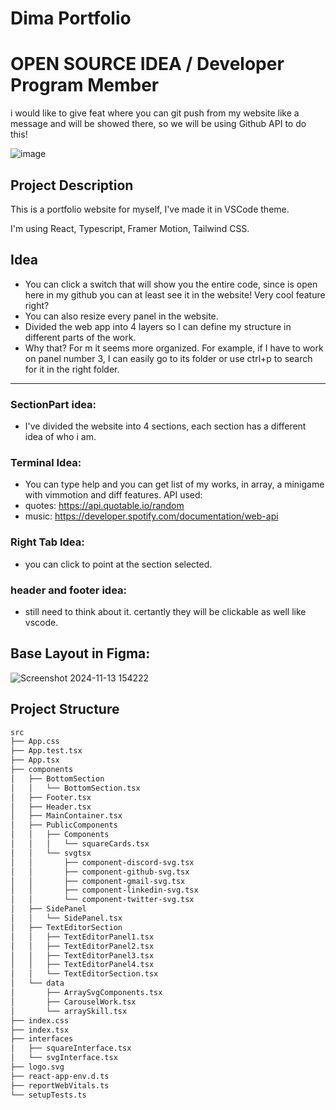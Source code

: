 # Dima Portfolio

# OPEN SOURCE IDEA / Developer Program Member
i would like to give feat where you can git push from my website like a message and will be showed there, so we will be using Github API to do this!

![image](https://github.com/user-attachments/assets/b01ccc69-eab5-4149-940c-e39ae110d052)


## Project Description

This is a portfolio website for myself, I've made it in VSCode theme.

I'm using React, Typescript, Framer Motion, Tailwind CSS.

## Idea
- You can click a switch that will show you the entire code, since is open here in my github you can at least see it in the website! Very cool feature right?
- You can also resize every panel in the website.
- Divided the web app into 4 layers so I can define my structure in different parts of the work.
- Why that? For m it seems more organized. For example, if I have to work on panel number 3, I can easily go to its folder or use ctrl+p to search for it in the right folder.
---
### SectionPart idea: 
- I've divided the website into 4 sections, each section has a different idea of who i am. 
### Terminal Idea:
- You can type help and you can get list of my works, in array, a minigame with vimmotion and diff features.
API used: 
- quotes: https://api.quotable.io/random
- music: https://developer.spotify.com/documentation/web-api


### Right Tab Idea:
- you can click to point at the section selected.
### header and footer idea:
- still need to think about it. certantly they will be clickable as well like vscode.


## Base Layout in Figma:
![Screenshot 2024-11-13 154222](https://github.com/user-attachments/assets/9e612475-4b22-4e88-8564-6086b81ecd95)


## Project Structure

```bash
src
├── App.css
├── App.test.tsx
├── App.tsx
├── components
│   ├── BottomSection
│   │   └── BottomSection.tsx
│   ├── Footer.tsx
│   ├── Header.tsx
│   ├── MainContainer.tsx
│   ├── PublicComponents
│   │   ├── Components
│   │   │   └── squareCards.tsx
│   │   └── svgtsx
│   │       ├── component-discord-svg.tsx
│   │       ├── component-github-svg.tsx
│   │       ├── component-gmail-svg.tsx
│   │       ├── component-linkedin-svg.tsx
│   │       └── component-twitter-svg.tsx
│   ├── SidePanel
│   │   └── SidePanel.tsx
│   ├── TextEditorSection
│   │   ├── TextEditorPanel1.tsx
│   │   ├── TextEditorPanel2.tsx
│   │   ├── TextEditorPanel3.tsx
│   │   ├── TextEditorPanel4.tsx
│   │   └── TextEditorSection.tsx
│   └── data
│       ├── ArraySvgComponents.tsx
│       ├── CarouselWork.tsx
│       └── arraySkill.tsx
├── index.css
├── index.tsx
├── interfaces
│   ├── squareInterface.tsx
│   └── svgInterface.tsx
├── logo.svg
├── react-app-env.d.ts
├── reportWebVitals.ts
└── setupTests.ts
```

